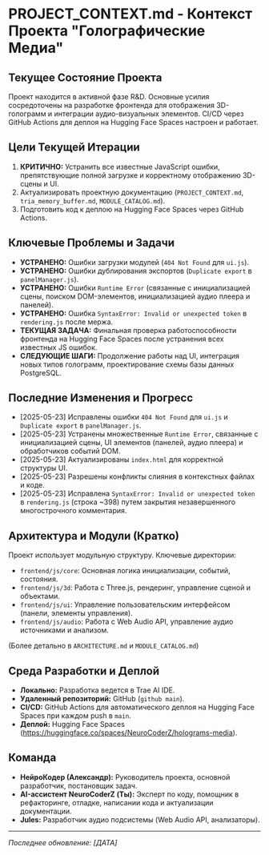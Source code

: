 # PROJECT_CONTEXT.md - Контекст Проекта "Голографические Медиа"

## Текущее Состояние Проекта

Проект находится в активной фазе R&D. Основные усилия сосредоточены на разработке фронтенда для отображения 3D-голограмм и интеграции аудио-визуальных элементов. CI/CD через GitHub Actions для деплоя на Hugging Face Spaces настроен и работает.

## Цели Текущей Итерации

1.  **КРИТИЧНО:** Устранить все известные JavaScript ошибки, препятствующие полной загрузке и корректному отображению 3D-сцены и UI.
2.  Актуализировать проектную документацию (`PROJECT_CONTEXT.md`, `tria_memory_buffer.md`, `MODULE_CATALOG.md`).
3.  Подготовить код к деплою на Hugging Face Spaces через GitHub Actions.

## Ключевые Проблемы и Задачи

*   **УСТРАНЕНО:** Ошибки загрузки модулей (`404 Not Found` для `ui.js`).
*   **УСТРАНЕНО:** Ошибки дублирования экспортов (`Duplicate export` в `panelManager.js`).
*   **УСТРАНЕНО:** Ошибки `Runtime Error` (связанные с инициализацией сцены, поиском DOM-элементов, инициализацией аудио плеера и панелей).
*   **УСТРАНЕНО:** Ошибка `SyntaxError: Invalid or unexpected token` в `rendering.js` после мержа.
*   **ТЕКУЩАЯ ЗАДАЧА:** Финальная проверка работоспособности фронтенда на Hugging Face Spaces после устранения всех известных JS ошибок.
*   **СЛЕДУЮЩИЕ ШАГИ:** Продолжение работы над UI, интеграция новых типов голограмм, проектирование схемы базы данных PostgreSQL.

## Последние Изменения и Прогресс

*   [2025-05-23] Исправлены ошибки `404 Not Found` для `ui.js` и `Duplicate export` в `panelManager.js`.
*   [2025-05-23] Устранены множественные `Runtime Error`, связанные с инициализацией сцены, UI элементов (панелей, аудио плеера) и обработчиков событий DOM.
*   [2025-05-23] Актуализированы `index.html` для корректной структуры UI.
*   [2025-05-23] Разрешены конфликты слияния в контекстных файлах и коде.
*   [2025-05-23] Исправлена `SyntaxError: Invalid or unexpected token` в `rendering.js` (строка ~398) путем закрытия незавершенного многострочного комментария.

## Архитектура и Модули (Кратко)

Проект использует модульную структуру. Ключевые директории:
*   `frontend/js/core`: Основная логика инициализации, событий, состояния.
*   `frontend/js/3d`: Работа с Three.js, рендеринг, управление сценой и объектами.
*   `frontend/js/ui`: Управление пользовательским интерфейсом (панели, элементы управления).
*   `frontend/js/audio`: Работа с Web Audio API, управление аудио источниками и анализом.

(Более детально в `ARCHITECTURE.md` и `MODULE_CATALOG.md`)

## Среда Разработки и Деплой

*   **Локально:** Разработка ведется в Trae AI IDE.
*   **Удаленный репозиторий:** GitHub (`github main`).
*   **CI/CD:** GitHub Actions для автоматического деплоя на Hugging Face Spaces при каждом push в `main`.
*   **Деплой:** Hugging Face Spaces (https://huggingface.co/spaces/NeuroCoderZ/holograms-media).

## Команда

*   **НейроКодер (Александр):** Руководитель проекта, основной разработчик, постановщик задач.
*   **AI-ассистент NeuroCoderZ (Ты):** Эксперт по коду, помощник в рефакторинге, отладке, написании кода и актуализации документации.
*   **Jules:** Разработчик аудио подсистемы (Web Audio API, анализаторы).

---

*Последнее обновление: [ДАТА]*